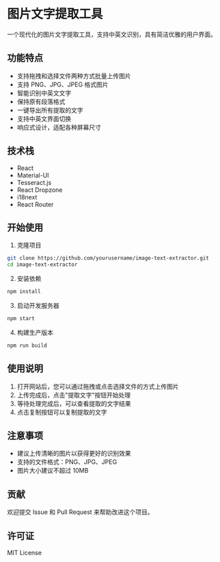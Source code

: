 # 图片文字提取工具

一个现代化的图片文字提取工具，支持中英文识别，具有简洁优雅的用户界面。

## 功能特点

- 支持拖拽和选择文件两种方式批量上传图片
- 支持 PNG、JPG、JPEG 格式图片
- 智能识别中英文文字
- 保持原有段落格式
- 一键导出所有提取的文字
- 支持中英文界面切换
- 响应式设计，适配各种屏幕尺寸

## 技术栈

- React
- Material-UI
- Tesseract.js
- React Dropzone
- i18next
- React Router

## 开始使用

1. 克隆项目
```bash
git clone https://github.com/yourusername/image-text-extractor.git
cd image-text-extractor
```

2. 安装依赖
```bash
npm install
```

3. 启动开发服务器
```bash
npm start
```

4. 构建生产版本
```bash
npm run build
```

## 使用说明

1. 打开网站后，您可以通过拖拽或点击选择文件的方式上传图片
2. 上传完成后，点击"提取文字"按钮开始处理
3. 等待处理完成后，可以查看提取的文字结果
4. 点击复制按钮可以复制提取的文字

## 注意事项

- 建议上传清晰的图片以获得更好的识别效果
- 支持的文件格式：PNG、JPG、JPEG
- 图片大小建议不超过 10MB

## 贡献

欢迎提交 Issue 和 Pull Request 来帮助改进这个项目。

## 许可证

MIT License 